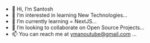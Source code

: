 - 👋 Hi, I’m Santosh
- 👀 I’m interested in learning New Technologies...
- 🌱 I’m currently learning = NextJS...
- 💞️ I’m looking to collaborate on Open Source Projects...
- 📫 You can reach me at ymanoutube@gmail.com ...

<!---
santoshyadav-29/santoshyadav-29 is a ✨ special ✨ repository because its `README.md` (this file) appears on your GitHub profile.
You can click the Preview link to take a look at your changes.
--->
